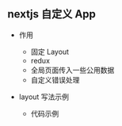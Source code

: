 ## nextjs 自定义 App

-   作用

    -   固定 Layout
    -   redux
    -   全局页面传入一些公用数据
    -   自定义错误处理

-   layout 写法示例
    -   代码示例
